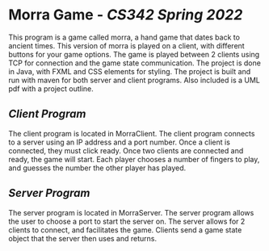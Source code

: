 # Morra Game - _CS342 Spring 2022_

This program is a game called morra, a hand game that dates back to ancient 
times. This version of morra is played on a client, with different buttons for 
your game options. The game is played between 2 clients using TCP for connection
and the game state communication. The project is done in Java, with FXML and
CSS elements for styling. The project is built and run with maven for both server
and client programs. Also included is a UML pdf with a project outline.

## *Client Program*

The client program is located in MorraClient. The client program connects to a
server using an IP address and a port number. Once a client is connected, they
must click ready. Once two clients are connected and ready, the game will start.
Each player chooses a number of fingers to play, and guesses the number the other
player has played.

## *Server Program*

The server program is located in MorraServer. The server program allows the user
to choose a port to start the server on. The server allows for 2 clients to
connect, and facilitates the game. Clients send a game state object that the
server then uses and returns.
